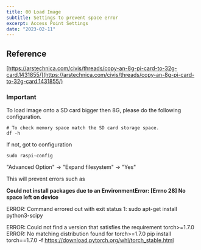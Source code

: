 ```yaml
---
title: 00 Load Image
subtitle: Settings to prevent space error
excerpt: Access Point Settings
date: "2023-02-11"
---
```


## Reference
[https://arstechnica.com/civis/threads/copy-an-8g-pi-card-to-32g-card.1431855/](https://arstechnica.com/civis/threads/copy-an-8g-pi-card-to-32g-card.1431855/)

### Important
To load image onto a SD card bigger then 8G, please do the following configuration.

```
# To check memory space match the SD card storage space.
df -h
```

If not, got to configuration
```
sudo raspi-config
```

"Advanced Option" -> "Expand filesystem" -> "Yes"

This will prevent errors such as 

**Could not install packages due to an EnvironmentError: [Errno 28] No space left on device**

ERROR: Command errored out with exit status 1: 
sudo apt-get install python3-scipy

ERROR: Could not find a version that satisfies the requirement torch>=1.7.0
ERROR: No matching distribution found for torch>=1.7.0
pip install torch==1.7.0 -f https://download.pytorch.org/whl/torch_stable.html